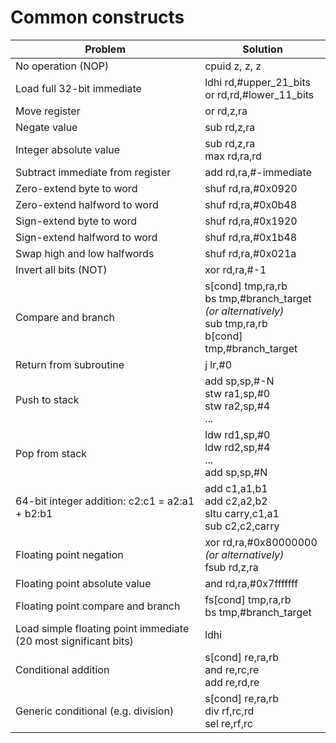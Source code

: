 # Common constructs

| Problem | Solution |
|---|---|
| No operation (NOP) | cpuid z, z, z |
| Load full 32-bit immediate | ldhi rd,#upper\_21\_bits<br>or rd,rd,#lower\_11\_bits |
| Move register | or rd,z,ra |
| Negate value | sub rd,z,ra |
| Integer absolute value | sub rd,z,ra<br>max rd,ra,rd |
| Subtract immediate from register | add rd,ra,#-immediate |
| Zero-extend byte to word | shuf rd,ra,#0x0920 |
| Zero-extend halfword to word | shuf rd,ra,#0x0b48 |
| Sign-extend byte to word | shuf rd,ra,#0x1920 |
| Sign-extend halfword to word | shuf rd,ra,#0x1b48 |
| Swap high and low halfwords | shuf rd,ra,#0x021a |
| Invert all bits (NOT) | xor rd,ra,#-1 |
| Compare and branch | s[cond] tmp,ra,rb<br>bs tmp,#branch\_target<br>*(or alternatively)*<br>sub tmp,ra,rb<br>b[cond] tmp,#branch\_target |
| Return from subroutine | j lr,#0 |
| Push to stack | add sp,sp,#-N<br>stw ra1,sp,#0<br>stw ra2,sp,#4<br>... |
| Pop from stack | ldw rd1,sp,#0<br>ldw rd2,sp,#4<br>...<br>add sp,sp,#N |
| 64-bit integer addition: c2:c1 = a2:a1 + b2:b1 | add c1,a1,b1<br>add c2,a2,b2<br>sltu carry,c1,a1<br>sub c2,c2,carry |
| Floating point negation | xor rd,ra,#0x80000000<br>*(or alternatively)*<br>fsub rd,z,ra |
| Floating point absolute value | and rd,ra,#0x7fffffff |
| Floating point compare and branch | fs[cond] tmp,ra,rb<br>bs tmp,#branch\_target |
| Load simple floating point immediate (20 most significant bits) | ldhi |
| Conditional addition | s[cond] re,ra,rb<br>and re,rc,re<br>add re,rd,re |
| Generic conditional (e.g. division) | s[cond] re,ra,rb<br>div rf,rc,rd<br>sel re,rf,rc |

